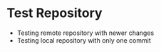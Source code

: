 # Test Repository

- Testing remote repository with newer changes
- Testing local repository with only one commit
